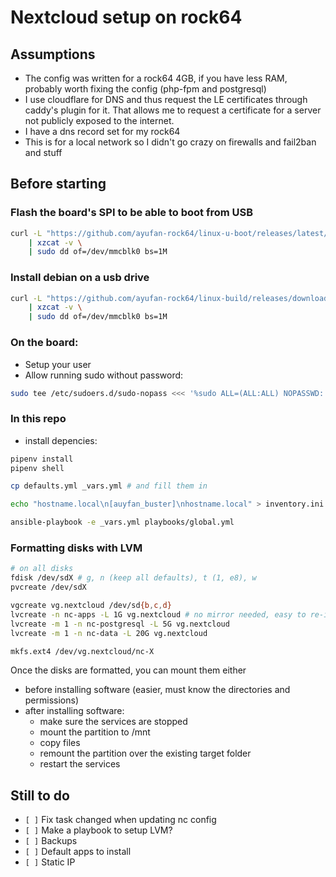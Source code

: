 # Nextcloud setup on rock64


## Assumptions

* The config was written for a rock64 4GB, if you have less RAM, probably worth fixing the config (php-fpm and postgresql)
* I use cloudflare for DNS and thus request the LE certificates through caddy's plugin for it. That allows me to request a certificate for a server not publicly exposed to the internet.
* I have a dns record set for my rock64
* This is for a local network so I didn't go crazy on firewalls and fail2ban and stuff


## Before starting

### Flash the board's SPI to be able to boot from USB

```bash
curl -L "https://github.com/ayufan-rock64/linux-u-boot/releases/latest/download/u-boot-flash-spi-rock64.img.xz" \
    | xzcat -v \
    | sudo dd of=/dev/mmcblk0 bs=1M
```

### Install debian on a usb drive

```bash
curl -L "https://github.com/ayufan-rock64/linux-build/releases/download/0.9.14/buster-minimal-rock64-0.9.14-1159-arm64.img.xz" \
    | xzcat -v \
    | sudo dd of=/dev/mmcblk0 bs=1M
```

### On the board:

* Setup your user
* Allow running sudo without password:
```bash
sudo tee /etc/sudoers.d/sudo-nopass <<< '%sudo ALL=(ALL:ALL) NOPASSWD: ALL'
```

### In this repo

* install depencies:
```bash
pipenv install
pipenv shell

cp defaults.yml _vars.yml # and fill them in

echo "hostname.local\n[auyfan_buster]\nhostname.local" > inventory.ini

ansible-playbook -e _vars.yml playbooks/global.yml
```


### Formatting disks with LVM

```bash
# on all disks
fdisk /dev/sdX # g, n (keep all defaults), t (1, e8), w
pvcreate /dev/sdX

vgcreate vg.nextcloud /dev/sd{b,c,d}
lvcreate -n nc-apps -L 1G vg.nextcloud # no mirror needed, easy to re-install
lvcreate -m 1 -n nc-postgresql -L 5G vg.nextcloud
lvcreate -m 1 -n nc-data -L 20G vg.nextcloud

mkfs.ext4 /dev/vg.nextcloud/nc-X
```

Once the disks are formatted, you can mount them either
* before installing software (easier, must know the directories and permissions)
* after installing software:
  * make sure the services are stopped
  * mount the partition to /mnt
  * copy files
  * remount the partition over the existing target folder
  * restart the services

## Still to do

* `[ ]` Fix task changed when updating nc config
* `[ ]` Make a playbook to setup LVM?
* `[ ]` Backups
* `[ ]` Default apps to install
* `[ ]` Static IP
